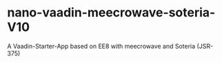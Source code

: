 # nano-vaadin-meecrowave-soteria-V10
A Vaadin-Starter-App based on EE8 with meecrowave and Soteria (JSR-375)
